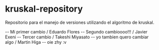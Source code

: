 # kruskal-repository
Repositorio para el manejo de versiones utilizando el algoritmo de kruskal.


-- Mi primer cambio / Eduardo Flores
-- Segundo cambioooo!!! / Javier Exeni
-- Tercer cambio / Takeshi Miyasato
-- yo tambien quero cambiar algo / Martin Higa
-- oie zhy :v